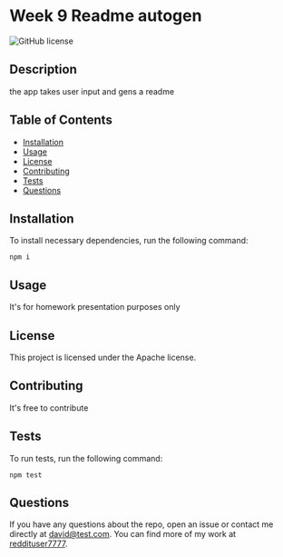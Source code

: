# Week 9 Readme autogen
![GitHub license](https://img.shields.io/badge/license-Apache-blue.svg)
    
## Description
the app takes user input and gens a readme
    
## Table of Contents
* [Installation](#installation)
* [Usage](#usage)
* [License](#license)
* [Contributing](#contributing)
* [Tests](#tests)
* [Questions](#questions)

## Installation
To install necessary dependencies, run the following command:

```
npm i
```

## Usage
It's for homework presentation purposes only

## License
This project is licensed under the Apache license.

## Contributing
It's free to contribute

## Tests
To run tests, run the following command:

```
npm test
```

## Questions
If you have any questions about the repo, open an issue or contact me directly at david@test.com. You can find more of my work at [reddituser7777](https://github.com/reddituser7777).


